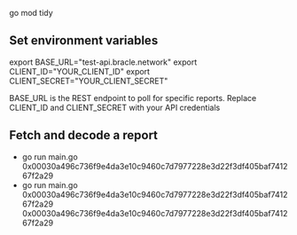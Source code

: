 
go mod tidy

## Set environment variables
export BASE_URL="test-api.bracle.network"
export CLIENT_ID="YOUR_CLIENT_ID"
export CLIENT_SECRET="YOUR_CLIENT_SECRET"

BASE_URL is the REST endpoint to poll for specific reports.
Replace CLIENT_ID and CLIENT_SECRET with your API credentials

## Fetch and decode a report 

* go run main.go 0x00030a496c736f9e4da3e10c9460c7d7977228e3d22f3df405baf741267f2a29
* go run main.go 0x00030a496c736f9e4da3e10c9460c7d7977228e3d22f3df405baf741267f2a29 0x00030a496c736f9e4da3e10c9460c7d7977228e3d22f3df405baf741267f2a29